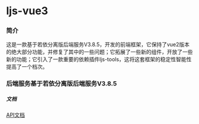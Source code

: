# ljs-vue3

### 简介

这是一款基于若依分离版后端服务V3.8.5，开发的前端框架，它保持了vue2版本的绝大部分功能，并修复了其中的一些问题；它拓展了一些新的组件，开放了一些新的功能；它引入了一款重要的依赖插件ljs-tools，这将这套框架的稳定性智能性提高了一个档次。

### 后端服务基于若依分离版后端服务V3.8.5

##### 文档
[API文档](https://ljs-y.github.io/ljs-vue3)

